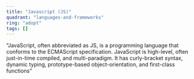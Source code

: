 ```yaml
---
title: "Javascript (JS)"
quadrant: "languages-and-frameworks"
ring: "adopt"
tags: []
---
```


"JavaScript, often abbreviated as JS, is a programming language that conforms to the ECMAScript specification. JavaScript is high-level, often just-in-time compiled, and multi-paradigm. It has curly-bracket syntax, dynamic typing, prototype-based object-orientation, and first-class functions"
